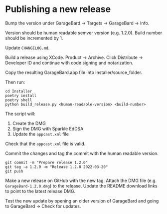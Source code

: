 # Publishing a new release

Bump the version under GarageBard -> Targets -> GarageBard -> Info.

Version should be human readable semver version (e.g. 1.2.0).
Build number should be incremented by 1.

Update `CHANGELOG.md`.

Build a release using XCode. Product -> Archive. Click Distribute -> Developer
ID and continue with code signing and notarization.

Copy the resulting GarageBard.app file into Installer/source_folder.

Then run:

```
cd Installer
poetry install
poetry shell
python build_release.py <human-readable-version> <build-number>
```

The script will:

1. Create the DMG
2. Sign the DMG with Sparkle EdDSA
3. Update the `appcast.xml` file

Check that the `appcast.xml` file is valid.

Commit the changes and tag the commit with the human readable version.

```
git commit -m "Prepare release 1.2.0"
git tag -a 1.2.0 -m "Release 1.2.0 2022-03-20"
git push
```

Make a new release on GitHub with the new tag. Attach the DMG file (e.g.
`GarageBard-1.2.0.dmg`) to the release. Update the README download links to
point to the latest release DMG.

Test the new update by opening an older version of GarageBard and going to
GarageBard -> Check for updates.

